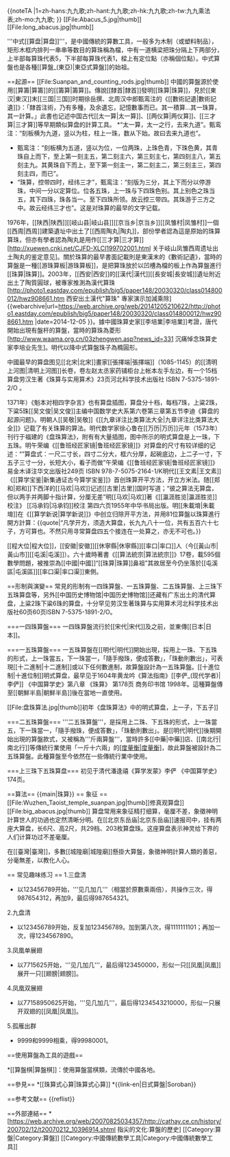 {{noteTA
|1=zh-hans:九九歌;zh-hant:九九歌;zh-hk:九九歌;zh-tw:九九乘法表;zh-mo:九九歌;
}}
[[File:Abacus_5.jpg|thumb]]
[[File:long_abacus.jpg|thumb]]

'''中式[[算盘|算盘]]'''，是中國傳統的算數工具，一般多为木制（或塑料制品），矩形木框内排列一串串等数目的算珠稱為檔，中有一道横梁把珠分隔上下两部分，上半部每算珠代表5，下半部每算珠代表1，樑上有定位點（亦稱個位點）。中式算盤也是各種[[算盤_(東亞)|東亞式算盤]]的始祖。

==起源==
[[File:Suanpan_and_counting_rods.jpg|thumb]]
中國的算盤源於使用[[算籌|算籌]]的[[籌算|籌算]]。傳說[[隸首|隸首]]發明[[珠算|珠算]]，見於[[東汉|東汉]]末[[三国|三国]]时期徐岳撰、北周汉中郎甄鸾注的《[[數術記遺|數術記遺]]》：「隸首注術，乃有多種，及余遺忘，記憶數事而已。其一積算...其一珠算，其一計算。」此書也记述中国古代[[太一算|太一算]]、[[两仪算|两仪算]]、[[三才算|三才算]]等早期類似算盘的計算工具。
*“太一算，太一之行，去来九道”。甄鸾注：“刻板横为九道，竖以为柱，柱上一珠，数从下始。故曰去来九道也”。
* 甄鸾注：“刻板横为五道，竖以为位，一位两珠，上珠色青，下珠色黄，其青珠自上而下，至上第一刻主五，第二刻主六，第三刻主七，第四刻主八，第五刻主九。其黄珠自下而上，至下第一刻主一，第二刻主二，第三刻主三，第四刻主四，而已”。
* “珠算，控带四时，经纬三才”，甄鸾注：“刻版为三分，其上下而分以停游珠，中间一分以定算位。位各五珠，上一珠与下四珠色别。其上别色之珠当五，其下四珠，珠各当一。至下四珠所领。故云控三带四。其珠游于三方之中。故云经纬三才也”。这是对珠算的最早的文字记载。

1976年，[[陕西|陕西]][[岐山县|岐山县]][[京当乡|京当乡]][[凤雏村|凤雏村]]一個[[西周|西周]]建築遺址中出土了[[西周陶丸|陶丸]]，部份學者認為這是原始的珠算算珠，但亦有學者認為陶丸是用作[[三才算|三才算]]<ref name="西周陶丸">[http://xuewen.cnki.net/CJFD-XLCI199702001.html 关于岐山凤雏西周遗址出土陶丸的鉴定意见]</ref>。關於珠算的最早書面記載則是東漢末的《數術記遺》，當時的算盤是一種[[游珠算板|游珠算板]]，是把算珠放於以凹槽為檔的板上作為算盤進行[[珠算|珠算]]。2003年，[[西安|西安]]的[[漢代|漢代]][[長安城|長安城]]遺址附近出土了陶質圓球，被專家推測為漢代算珠<ref name="漢代算珠">[http://photo1.eastday.com/epublish/big5/paper148/20030320/class014800012/hwz908661.htm 西安出土漢代"算珠" 專家演示加減乘除] {{webarchive|url=https://web.archive.org/web/20141205210622/http://photo1.eastday.com/epublish/big5/paper148/20030320/class014800012/hwz908661.htm |date=2014-12-05 }}</ref>。據中國珠算史家[[李培業|李培業]]考證，唐代開始出現有盤杆的算盤，當時的算珠為菱形<ref name="李培業">[http://www.waama.org.cn/03zhengwen.asp?news_id=331 沉痛悼念珠算史家李培业先生]</ref>。明代以降中式算盤珠子為橢圓形。

中國最早的算盘图见[[北宋|北宋]]畫家[[張擇端|張擇端]]（1085-1145）的[[清明上河图|清明上河图]]长卷，卷左赵太丞家药铺柜台上帐本左手左边，有一个15档算盘<ref>劳汉生著《珠算与实用算术》23页河北科学技术出版社  ISBN 7-5375-1891-2/O </ref>。

1371年）《魁本对相四字杂言》也有算盘插图，算盘分十档，每档7珠，上粱2珠，下粱5珠<ref>[[吴文俊|吴文俊]]主编中国数学史大系第六卷第三章第五节李迪《算盘的起源问题》</ref>。明朝人[[吴敬|吴敬]]《[[九章详注比类算法大全|九章详注比类算法大全]]》记载了有关珠算的算法。明代数学家徐心鲁在[[万历|万历]]元年（1573年）刊行于福建的《盘珠算法》，附有有大量插图，图中所示的明式算盘是上一珠，下五珠。明午荣编《[[鲁班经匠家镜|鲁班经匠家镜]]》对算盘的尺寸有较详细的记述：“”算盘式：一尺二寸长，四寸二分大，框六分厚，起碗底边，上二子一寸，下五子三寸一分，长短大小，看子而做”<ref>午荣编《[[鲁班经匠家镜|鲁班经匠家镜]]》易金木译注华文出版社249页  ISBN 978-7-5075-2164-1/K</ref>明代[[王文素|王文素]]《[[算学宝鉴|新集通证古今算学宝鉴]]》首创珠算开平方法，开立方米法。随[[郑和|郑和]]下西洋的[[马欢|马欢]]记述[[古里|古里]]国时写道；“彼之算法无算盘，但以两手并两脚十指计算，分厘无差”<ref>明[[马欢|马欢]]著《[[瀛涯胜览|瀛涯胜览]]校注》  [[冯承钧|冯承钧]]校注  第四六页1955年中华书局出版</ref>。明[[朱載堉|朱載堉]]在《[[算学新说|算学新说]]》中创立归除开平方法，并用81位算盤以珠算進行開方計算：{{quote|“凡学开方，须造大算盘，长九九八十一位，共有五百六十七子，方可算也。不然只用寻常算盘四五个接连在一处算之，亦无不可也。}}

[[程大位|程大位]]，[[安徽|安徽]][[休寧縣|休寧縣]][[率口|率口]]人（今[[黃山市|黃山市]][[屯溪|屯溪]]）。六十歲時著書《[[算法統宗|算法統宗]]》17卷，載595個數學問題，被推崇為[[中國|中國]]“[[珠算|珠算]]鼻祖”其故居至今仍坐落於[[屯溪區|屯溪區]][[率口渠|率口渠]]東側。

==形制與演變==
常見的形制有一四珠算盤、一五珠算盤、二五珠算盤、上三珠下五珠算盘等，另外[[中国历史博物馆|中国历史博物馆]]还藏有广东出土的清代算盘，上粱2珠下粱6珠的算盘，十分罕见<ref>劳汉生著珠算与实用算术河北科学技术出版社60页60页ISBN 7-5375-1891-2/O</ref>。

===一四珠算盤===
一四珠算盤流行於[[宋代|宋代]]及之前，並東傳[[日本|日本]]。

===一五珠算盤===
一五珠算盤在[[明代|明代]]開始出現，採用上一珠、下五珠的形式，上一珠當五，下一珠當一，「隨手撥珠，便成答數」，「珠動則數出」，可表現[[十二進制|十二進制]]或以下任何數進制，故算盤設計為一五珠算盤。[[十進位制|十進位制]]明式算盘，最早见于1604年黄龙吟《算法指南》<ref>[[李俨_(现代学者)|李俨]] 《中国算学史》第八章 《珠算》 第178页  商务印书馆 1998年</ref>。這種算盤傳至[[朝鮮半島|朝鮮半島]]後在當地一直使用。

[[File:盘珠算法.jpg|thumb]]初年《盘珠算法》中的明式算盘，上一子，下五子]]

===二五珠算盤===
'''二五珠算盤'''，是採用上二珠、下五珠的形式，上一珠當五，下一珠當一，「隨手撥珠，便成答數」，「珠動則數出」。是[[明代|明代]]後期開始出現的算盤款式，又被稱為'''斤兩算盤'''，當時許多[[中藥|中藥]]店、[[南北行|南北行]]等傳統行業使用「一斤十六兩」的[[度量衡|度量衡]](代表十六進制)，故此算盤被設計為二五珠算盤。此種算盤至今依然在一些傳統行業中使用。

===上三珠下五珠算盘===
初见于清代潘逢禧《算学发蒙》<ref>李俨 《中国算学史》174页</ref>。

==算法==
{{main|珠算}}
== 象征 ==
[[File:Wuzhen_Taoist_temple_suanpan.jpg|thumb]]修真观算盘]]
[[File:big_abacus.jpg|thumb]]
算盘常用来象征精打细算，毫厘不差，象徵神明計算世人的功過也定然清晰分明。在[[北京东岳庙|北京东岳庙]]速报司中，挂有两座大算盘，长6尺、高2尺，共29档、203枚算盘珠。这座算盘表示神灵给下界的人们计算功过不差毫厘。

在[[臺灣|臺灣]]，多數[[城隍廟|城隍廟]]懸掛大算盤，象徵神明計算人類的善惡，分毫無差，以教化人心。

== 常见趣味练习 ==
1.三盘清
* 以123456789开始，'''见几加几'''（相當於原數乘兩倍），共操作三次，得987654312，再加9，最后得987654321。

2.九盘清
* 以123456789开始，反复加123456789。加到第八次，得1111111101；再加一次，得1234567890。

3.凤凰单展翅
* 以7715625开始，'''见几加几'''，最后得123450000，形似一只[[凤凰|凤凰]]展开一只[[翅膀|翅膀]]。

4.凤凰双展翅
* 以77158950625开始，'''见几加几'''，最后得1234543210000，形似一只展开双翅的[[凤凰|凤凰]]。

5.孤雁出群
* 9999和9999相乘，得99980001。

==使用算盤為工具的遊戲==

*[[算盤棋|算盤棋]]：使用算盤當棋類，流傳於中國各地。

==參見==
*[[珠算式心算|珠算式心算]]
*{{link-en|日式算盤|Soroban}}

==参考文献==
{{reflist}}

==外部連結==
*[https://web.archive.org/web/20070825034357/http://cathay.ce.cn/history/200702/12/t20070212_10396914.shtml 指尖的文化:算盤的歷史]
[[Category:算盤|Category:算盤]]
[[Category:中國傳統數學工具|Category:中國傳統數學工具]]